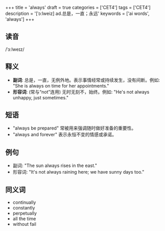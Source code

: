 +++
title = 'always'
draft = true
categories = ['CET4']
tags = ['CET4']
description = '[ˈɔːlweiz] ad.总是，一直；永远'
keywords = ['ai words', 'always']
+++

## 读音
/ˈɔːlweɪz/

## 释义
- **副词**: 总是，一直，无例外地。表示事情经常或持续发生，没有间断。例如: "She is always on time for her appointments."
- **形容词**: (常与“not”连用) 无时无刻不，始终。例如: "He's not always unhappy, just sometimes."

## 短语
- "always be prepared" 常被用来强调随时做好准备的重要性。
- "always and forever" 表示永恒不变的情感或承诺。

## 例句
- 副词: "The sun always rises in the east."
- 形容词: "It's not always raining here; we have sunny days too."

## 同义词
- continually
- constantly
- perpetually
- all the time
- without fail
